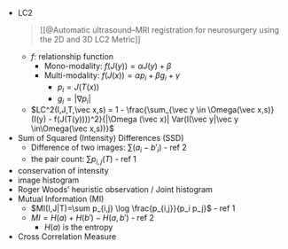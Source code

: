 - LC2
  > [[@Automatic ultrasound–MRI registration for neurosurgery using the 2D and 3D LC2 Metric]]
	- $f$: relationship function
		- Mono-modality: $f(J(y)) = \alpha J(y) + \beta$
		- Multi-modality: $f(J(x)) = \alpha p_i + \beta g_i + \gamma$
			- $p_i =J(T(x))$
			- $g_i=|\nabla p_i|$
	- $LC^2(I,J,T,\vec x,s) = 1 - \frac{\sum_{\vec y \in \Omega(\vec x,s)} (I(y) - f(J(T(y))))^2}{|\Omega (\vec x)| Var(I(\vec y|\vec y \in\Omega(\vec x,s))}$
- Sum of Squared (Intensity) Differences (SSD)
	- Difference of two images: $\sum( a_i - b'_i)$  - ref 2
	- the pair count: $\sum p_{i,j}(T)$ - ref 1
- conservation of intensity
- image histogram
- Roger Woods’ heuristic observation / Joint histogram
- Mutual Information (MI)
	- $MI(I,J|T)=\sum p_{i,j} \log \frac{p_{i,j}}{p_i p_j}$ - ref 1
	- $MI = H(a) + H(b')- H(a,b')$ - ref 2
		- $H(a)$ is the entropy
- Cross Correlation Measure